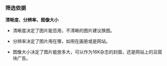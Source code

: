 ### 筛选依据

**清晰度、分辨率、图像大小**
* 清晰度决定了图片能否用，不清晰的图片建议换图。

* 分辨率决定了图片用在哪，如用在画册或是网站。

* 图像大小决定了图片能放多大，可以作为16K杂志的封面，还是网站上的豆腐块广告。


